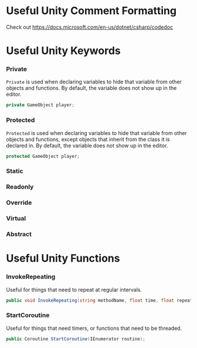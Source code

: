 # Useful Unity Comment Formatting

Check out https://docs.microsoft.com/en-us/dotnet/csharp/codedoc

# Useful Unity Keywords

### Private
```Private``` is used when declaring variables to hide that variable from other objects and functions. By default, the variable does not show up in the editor.

```C#
private GameObject player;
```
### Protected
```Protected``` is used when declaring variables to hide that variable from other objects and functions, except objects that inherit from the class it is declared in. By default, the variable does not show up in the editor.

```C#
protected GameObject player;
```
### Static

### Readonly

### Override

### Virtual

### Abstract

### 

# Useful Unity Functions

### InvokeRepeating 
Useful for things that need to repeat at regular intervals.
```C#
public void InvokeRepeating(string methodName, float time, float repeatRate);
```

### StartCoroutine
Useful for things that need timers, or functions that need to be threaded.
```C#
public Coroutine StartCoroutine(IEnumerator routine);
```

